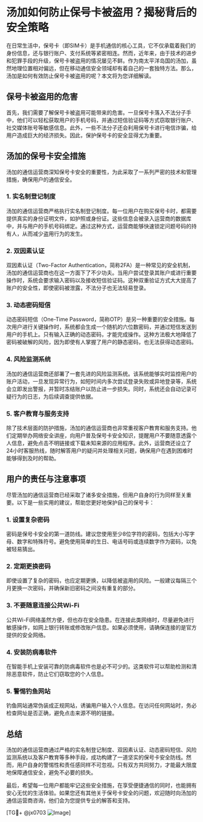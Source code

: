 # 汤加如何防止保号卡被盗用？揭秘背后的安全策略

在日常生活中，保号卡（即SIM卡）是手机通信的核心工具，它不仅承载着我们的身份信息，还与银行账户、支付系统等紧密相连。然而，近年来，由于技术的进步和犯罪手段的升级，保号卡被盗用的情况屡见不鲜。作为南太平洋岛国的汤加，虽然地理位置相对偏远，但在移动通信安全领域却有着自己的一套独特方法。那么，汤加是如何有效防止保号卡被盗用的呢？本文将为您详细解读。

## 保号卡被盗用的危害

首先，我们需要了解保号卡被盗用可能带来的危害。一旦保号卡落入不法分子手中，他们可以轻松获取用户的手机号码，并通过短信验证码等方式窃取银行账户、社交媒体账号等敏感信息。此外，一些不法分子还会利用保号卡进行电信诈骗，给用户造成巨大的经济损失。因此，保护保号卡的安全显得尤为重要。

## 汤加的保号卡安全措施

汤加的通信运营商深知保号卡安全的重要性，为此采取了一系列严密的技术和管理措施，确保用户的通信安全。

### 1. 实名制登记制度

汤加的通信运营商严格执行实名制登记制度。每一位用户在购买保号卡时，都需要提供真实的身份证明文件，如护照或身份证。这些信息会被录入运营商的数据库中，并与用户的手机号码绑定。通过这种方式，运营商能够快速锁定问题号码的持有人，从而减少盗用行为的发生。

### 2. 双因素认证

双因素认证（Two-Factor Authentication，简称2FA）是一种常见的安全机制，汤加的通信运营商也在这一方面下了不少功夫。当用户尝试登录其账户或进行重要操作时，系统会要求输入密码以及接收短信验证码。这种双重验证方式大大提高了账户的安全性，即使密码被泄露，不法分子也无法轻易登录。

### 3. 动态密码短信

动态密码短信（One-Time Password，简称OTP）是另一种重要的安全措施。每次用户进行关键操作时，系统都会生成一个随机的六位数密码，并通过短信发送到用户的手机上。只有输入正确的动态密码，才能完成操作。这种方法极大地降低了密码被破解的风险，因为即使有人掌握了用户的静态密码，也无法获得动态密码。

### 4. 风险监测系统

汤加的通信运营商还部署了一套先进的风险监测系统。该系统能够实时监控用户的账户活动，一旦发现异常行为，如短时间内多次尝试登录失败或异地登录等，系统会立即发出警报，并暂时冻结账户以防止进一步损失。同时，系统还会自动记录可疑行为的日志，为后续调查提供依据。

### 5. 客户教育与服务支持

除了技术层面的防护措施，汤加的通信运营商也非常重视客户教育和服务支持。他们定期举办网络安全讲座，向用户普及保号卡安全知识，提醒用户不要随意透露个人信息，避免点击不明链接或下载未知来源的应用程序。此外，运营商还设立了24小时客服热线，随时解答用户的疑问并处理相关问题，确保用户在遇到困难时能够得到及时的帮助。

## 用户的责任与注意事项

尽管汤加的通信运营商已经采取了诸多安全措施，但用户自身的行为同样至关重要。以下是一些实用的建议，帮助您更好地保护自己的保号卡：

### 1. 设置复杂密码

密码是保号卡安全的第一道防线。建议您使用至少8位字符的密码，包括大小写字母、数字和特殊符号。避免使用简单的生日、电话号码或连续数字作为密码，以免被轻易猜出。

### 2. 定期更换密码

即使设置了复杂的密码，也应定期更换，以降低被盗用的风险。一般建议每隔三个月更换一次密码，并确保新旧密码之间没有重复的部分。

### 3. 不要随意连接公共Wi-Fi

公共Wi-Fi网络虽然方便，但也存在安全隐患。在连接此类网络时，尽量避免进行敏感操作，如网上银行转账或修改账户信息。如果必须使用，请确保连接的是官方提供的安全网络。

### 4. 安装防病毒软件

在智能手机上安装可靠的防病毒软件也是必不可少的。这类软件可以帮助检测和清除恶意软件，防止它们窃取您的个人信息。

### 5. 警惕钓鱼网站

钓鱼网站通常伪装成正规网站，诱骗用户输入个人信息。在访问任何网站时，务必检查网址是否正确，避免点击来源不明的链接。

## 总结

汤加的通信运营商通过严格的实名制登记制度、双因素认证、动态密码短信、风险监测系统以及客户教育等多种手段，成功构建了一道坚实的保号卡安全防线。然而，用户自身的警惕性和责任感同样不可忽视。只有双方共同努力，才能最大限度地保障通信安全，避免不必要的损失。

最后，希望每一位用户都能牢记这些安全措施，在享受便捷通信的同时，也能拥有安心无忧的生活体验。如果您还有其他关于保号卡安全的问题，欢迎随时向汤加的通信运营商咨询，他们会为您提供专业的解答和支持。

[TG💪+ @jx0703 ![Image](https://github.com/user-attachments/assets/dbca1d08-cadb-493c-b0ec-ad6f7a83f270)]